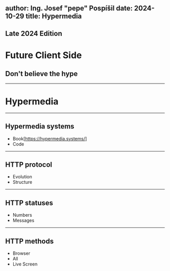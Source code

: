 author: Ing. Josef "pepe" Pospíšil
date: 2024-10-29
title: Hypermedia
---
## Late 2024 Edition
# Future Client Side
## Don't believe the hype
---
# Hypermedia
---
## Hypermedia systems
* Book[https://hypermedia.systems/]
* Code
---
## HTTP protocol
* Evolution
* Structure
---
## HTTP statuses
* Numbers
* Messages
---
## HTTP methods
* Browser
* All
* Live Screen